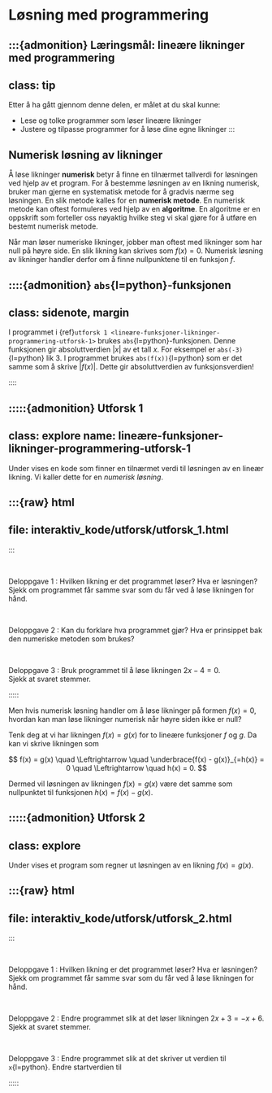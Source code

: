 # Løsning med programmering

:::{admonition} Læringsmål: lineære likninger med programmering
---
class: tip
---
Etter å ha gått gjennom denne delen, er målet at du skal kunne:
* Lese og tolke programmer som løser lineære likninger
* Justere og tilpasse programmer for å løse dine egne likninger
:::


## Numerisk løsning av likninger


Å løse likninger **numerisk** betyr å finne en tilnærmet tallverdi for løsningen ved hjelp av et program. For å bestemme løsningen av en likning numerisk, bruker man gjerne en systematisk metode for å gradvis nærme seg løsningen. En slik metode kalles for en **numerisk metode**. En numerisk metode kan oftest formuleres ved hjelp av en **algoritme**. En algoritme er en oppskrift som forteller oss nøyaktig hvilke steg vi skal gjøre for å utføre en bestemt numerisk metode.

Når man løser numeriske likninger, jobber man oftest med likninger som har null på høyre side. En slik likning kan skrives som $f(x) = 0$. Numerisk løsning av likninger handler derfor om å finne nullpunktene til en funksjon $f$.

::::{admonition} `abs`{l=python}-funksjonen
---
class: sidenote, margin
---
I programmet i {ref}`utforsk 1 <lineære-funksjoner-likninger-programmering-utforsk-1>` brukes `abs`{l=python}-funksjonen. Denne funksjonen gir absoluttverdien $|x|$ av et tall $x$. For eksempel er `abs(-3)`{l=python} lik 3. I programmet brukes `abs(f(x))`{l=python} som er det samme som å skrive $|f(x)|$. Dette gir absoluttverdien av funksjonsverdien!

::::


:::::{admonition} Utforsk 1
---
class: explore
name: lineære-funksjoner-likninger-programmering-utforsk-1
---
Under vises en kode som finner en tilnærmet verdi til løsningen av en lineær likning. Vi kaller dette for en *numerisk løsning*.

:::{raw} html
---
file: interaktiv_kode/utforsk/utforsk_1.html 
---
:::

<!-- :::{raw} html
<div id="code-lineære-funksjoner-lineære-likninger-programmering-utforsk-1"></div>
<script type="text/javascript">
    const code = `
def f(x):
    return x - 3

x = -10
dx = 0.001

while abs(f(x)) > 0.00001:
    x = x + dx

print(f"{x = :.2f}")
`
    const Id = "lineære-funksjoner-lineære-likninger-programmering-utforsk-1";
    generateInteractiveCode(
        "code-lineære-funksjoner-lineære-likninger-programmering-utforsk-1",
        code,
        Id
    );
</script>
::: -->


<br>

Deloppgave 1
: Hvilken likning er det programmet løser? Hva er løsningen? <br> Sjekk om programmet får samme svar som du får ved å løse likningen for hånd.

<br>

Deloppgave 2
: Kan du forklare hva programmet gjør? Hva er prinsippet bak den numeriske metoden som brukes?

<br>

Deloppgave 3
: Bruk programmet til å løse likningen $2x - 4 = 0$. <br> Sjekk at svaret stemmer. 

:::::


Men hvis numerisk løsning handler om å løse likninger på formen $f(x) = 0$, hvordan kan man løse likninger numerisk når høyre siden ikke er null? 

Tenk deg at vi har likningen $f(x) = g(x)$ for to lineære funksjoner $f$ og $g$. Da kan vi skrive likningen som

$$
f(x) = g(x) \quad \Leftrightarrow \quad \underbrace{f(x) - g(x)}_{=h(x)} = 0 \quad \Leftrightarrow \quad h(x) = 0.
$$

Dermed vil løsningen av likningen $f(x) = g(x)$ være det samme som nullpunktet til funksjonen $h(x) = f(x) - g(x)$.

:::::{admonition} Utforsk 2
---
class: explore
---
Under vises et program som regner ut løsningen av en likning $f(x) = g(x)$. 

:::{raw} html
---
file: interaktiv_kode/utforsk/utforsk_2.html
---
:::

<br>

Deloppgave 1
: Hvilken likning er det programmet løser? Hva er løsningen? <br> Sjekk om programmet får samme svar som du får ved å løse likningen for hånd.


<br>

Deloppgave 2
: Endre programmet slik at det løser likningen $2x + 3 = -x + 6$. <br> Sjekk at svaret stemmer.


<br>

Deloppgave 3
: Endre programmet slik at det skriver ut verdien til `x`{l=python}. Endre startverdien til 



:::::